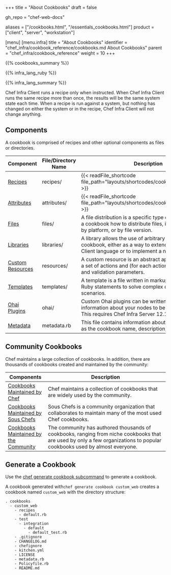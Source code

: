 +++
title = "About Cookbooks"
draft = false

gh_repo = "chef-web-docs"

aliases = ["/cookbooks.html", "/essentials_cookbooks.html"]
product = ["client", "server", "workstation"]

[menu]
  [menu.infra]
    title = "About Cookbooks"
    identifier = "chef_infra/cookbook_reference/cookbooks.md About Cookbooks"
    parent = "chef_infra/cookbook_reference"
    weight = 10
+++

{{% cookbooks_summary %}}

{{% infra_lang_ruby %}}

{{% infra_lang_summary %}}

Chef Infra Client runs a recipe only when instructed. When Chef Infra Client runs the same recipe more than once, the results will be the same system state each time. When a recipe is run against a system, but nothing has changed on either the system or in the recipe, Chef Infra Client will not change anything.

## Components

A cookbook is comprised of recipes and other optional components as files or directories.

<!-- markdownlint-disable MD033 -->

<table>
<colgroup>
<col style="width: 16%" />
<col style="width: 8%" />
<col style="width: 75%" />
</colgroup>
<thead>
<tr class="header">
<th>Component</th>
<th>File/Directory Name</th>
<th>Description</th>
</tr>
</thead>
<tbody>
<tr>
<td><a href="/recipes/">Recipes</a></td>
<td>recipes/</td>
<td>{{< readFile_shortcode file_path="layouts/shortcodes/cookbooks_recipe.md" >}}</td>
</tr>
<tr>
<td><a href="/attributes/">Attributes</a></td>
<td>attributes/</td>
<td>{{< readFile_shortcode file_path="layouts/shortcodes/cookbooks_attribute.md" >}}</td>
</tr>
<tr>
<td><a href="/files/">Files</a></td>
<td>files/</td>
<td>A file distribution is a specific type of resource that tells a cookbook how to distribute files, including by node, by platform, or by file version.</td>
</tr>
<tr>
<td><a href="/libraries/">Libraries</a></td>
<td>libraries/</td>
<td>A library allows the use of arbitrary Ruby code in a cookbook, either as a way to extend the Chef Infra Client language or to implement a new class.</td>
</tr>
<tr>
<td><a href="/custom_resources/">Custom Resources</a></td>
<td>resources/</td>
<td>A custom resource is an abstract approach for defining a set of actions and (for each action) a set of properties and validation parameters.</td>
</tr>
<tr>
<td><a href="/templates/">Templates</a></td>
<td>templates/</td>
<td>A template is a file written in markup language that uses Ruby statements to solve complex configuration scenarios.</td>
</tr>
<tr>
<td><a href="/ohai_custom/">Ohai Plugins</a></td>
<td>ohai/</td>
<td>Custom Ohai plugins can be written to load additional information about your nodes to be used in recipes. This requires Chef Infra Server 12.18.14 or later.</td>
</tr>
<tr>
<td><a href="/config_rb_metadata/">Metadata</a></td>
<td>metadata.rb</td>
<td>This file contains information about the cookbook such as the cookbook name, description, and <a href="/cookbook_versioning/">version</a>.</td>
</tr>
</tbody>
</table>

<!-- markdownlint-enable MD033 -->
## Community Cookbooks

Chef maintains a large collection of cookbooks. In addition, there are thousands of cookbooks created and maintained by the community:

<!-- markdownlint-disable MD033 -->

<table>
<colgroup>
<col style="width: 25%" />
<col style="width: 75%" />
</colgroup>
<thead>
<tr class="header">
<th>Components</th>
<th>Description</th>
</tr>
</thead>
<tbody>
<tr>
<td><a href="https://github.com/chef-cookbooks">Cookbooks Maintained by Chef</a></td>
<td>Chef maintains a collection of cookbooks that are widely used by the community.</td>
</tr>
<tr>
<td><a href="https://github.com/sous-chefs">Cookbooks Maintained by Sous Chefs</a></td>
<td>Sous Chefs is a community organization that collaborates to maintain many of the most used Chef cookbooks.</td>
</tr>
<tr>
<td><a href="https://supermarket.chef.io/cookbooks">Cookbooks Maintained by the Community</a></td>
<td>The community has authored thousands of cookbooks, ranging from niche cookbooks that are used by only a few organizations to popular cookbooks used by almost everyone.</td>
</tr>
</tbody>
</table>

<!-- markdownlint-enable MD033 -->

## Generate a Cookbook

Use the [chef generate cookbook subcommand](/workstation/ctl_chef/#chef-generate-cookbook) to generate a cookbook.

A cookbook generated with`chef generate cookbook custom_web` creates a cookbook named `custom_web` with the directory structure:

```text
. cookbooks
  - custom_web
    - recipes
      - default.rb
    - test
      - integration
        - default
          - default_test.rb
    - .gitignore
    - CHANGELOG.md
    - chefignore
    - kitchen.yml
    - LICENSE
    - metadata.rb
    - Policyfile.rb
    - README.md
```
